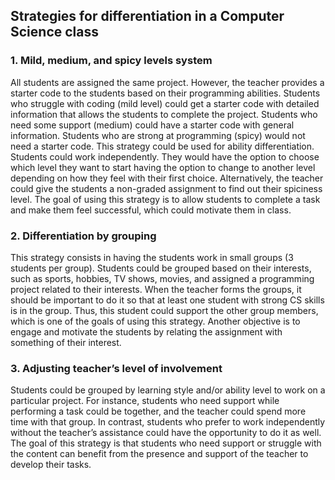 ## Strategies for differentiation in a Computer Science class

### 1. Mild, medium, and spicy levels system
All students are assigned the same project. However, the teacher provides a starter code to the students based on their programming abilities. Students who struggle with coding (mild level) could get a starter code with detailed information that allows the students to complete the project. Students who need some support (medium) could have a starter code with general information. Students who are strong at programming (spicy) would not need a starter code. This strategy could be used for ability differentiation. Students could work independently. They would have the option to choose which level they want to start having the option to change to another level depending on how they feel with their first choice. Alternatively, the teacher could give the students a non-graded assignment to find out their spiciness level. The goal of using this strategy is to allow students to complete a task and make them feel successful, which could motivate them in class.

### 2. Differentiation by grouping
This strategy consists in having the students work in small groups (3 students per group). Students could be grouped based on their interests, such as sports, hobbies, TV shows, movies, and assigned a programming project related to their interests. When the teacher forms the groups, it should be important to do it so that at least one student with strong CS skills is in the group. Thus, this student could support the other group members, which is one of the goals of using this strategy. Another objective is to engage and motivate the students by relating the assignment with something of their interest.

### 3. Adjusting teacher’s level of involvement
Students could be grouped by learning style and/or ability level to work on a particular project. For instance, students who need support while performing a task could be together, and the teacher could spend more time with that group. In contrast, students who prefer to work independently without the teacher’s assistance could have the opportunity to do it as well. The goal of this strategy is that students who need support or struggle with the content can benefit from the presence and support of the teacher to develop their tasks.
